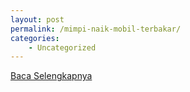```yaml
---
layout: post
permalink: /mimpi-naik-mobil-terbakar/
categories:
    - Uncategorized
---
```


[Baca Selengkapnya](/04)